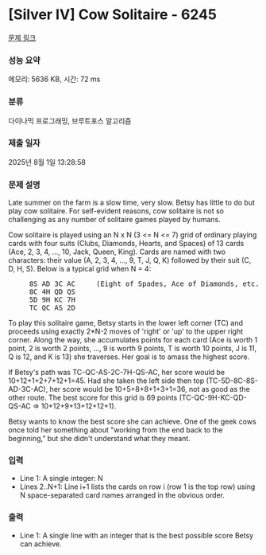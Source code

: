 # [Silver IV] Cow Solitaire - 6245 

[문제 링크](https://www.acmicpc.net/problem/6245) 

### 성능 요약

메모리: 5636 KB, 시간: 72 ms

### 분류

다이나믹 프로그래밍, 브루트포스 알고리즘

### 제출 일자

2025년 8월 1일 13:28:58

### 문제 설명

<p>Late summer on the farm is a slow time, very slow. Betsy has little to do but play cow solitaire. For self-evident reasons, cow solitaire is not so challenging as any number of solitaire games played by humans.</p>

<p>Cow solitaire is played using an N x N (3 <= N <= 7) grid of ordinary playing cards with four suits (Clubs, Diamonds, Hearts, and Spaces) of 13 cards (Ace, 2, 3, 4, ..., 10, Jack, Queen, King). Cards are named with two characters: their value (A, 2, 3, 4, ..., 9, T, J, Q, K) followed by their suit (C, D, H, S). Below is a typical grid when N = 4:</p>

<pre>     8S AD 3C AC     (Eight of Spades, Ace of Diamonds, etc.)
     8C 4H QD QS
     5D 9H KC 7H
     TC QC AS 2D</pre>

<p>To play this solitaire game, Betsy starts in the lower left corner (TC) and proceeds using exactly 2*N-2 moves of 'right' or 'up' to the upper right corner. Along the way, she accumulates points for each card (Ace is worth 1 point, 2 is worth 2 points, ..., 9 is worth 9 points, T is worth 10 points, J is 11, Q is 12, and K is 13) she traverses. Her goal is to amass the highest score.</p>

<p>If Betsy's path was TC-QC-AS-2C-7H-QS-AC, her score would be 10+12+1+2+7+12+1=45. Had she taken the left side then top (TC-5D-8C-8S-AD-3C-AC), her score would be 10+5+8+8+1+3+1=36, not as good as the other route. The best score for this grid is 69 points (TC-QC-9H-KC-QD-QS-AC => 10+12+9+13+12+12+1).</p>

<p>Betsy wants to know the best score she can achieve. One of the geek cows once told her something about "working from the end back to the beginning," but she didn't understand what they meant.</p>

### 입력 

 <ul>
	<li>Line 1: A single integer: N</li>
	<li>Lines 2..N+1: Line i+1 lists the cards on row i (row 1 is the top row) using N space-separated card names arranged in the obvious order.</li>
</ul>

<p> </p>

### 출력 

 <ul>
	<li>Line 1: A single line with an integer that is the best possible score Betsy can achieve.</li>
</ul>

